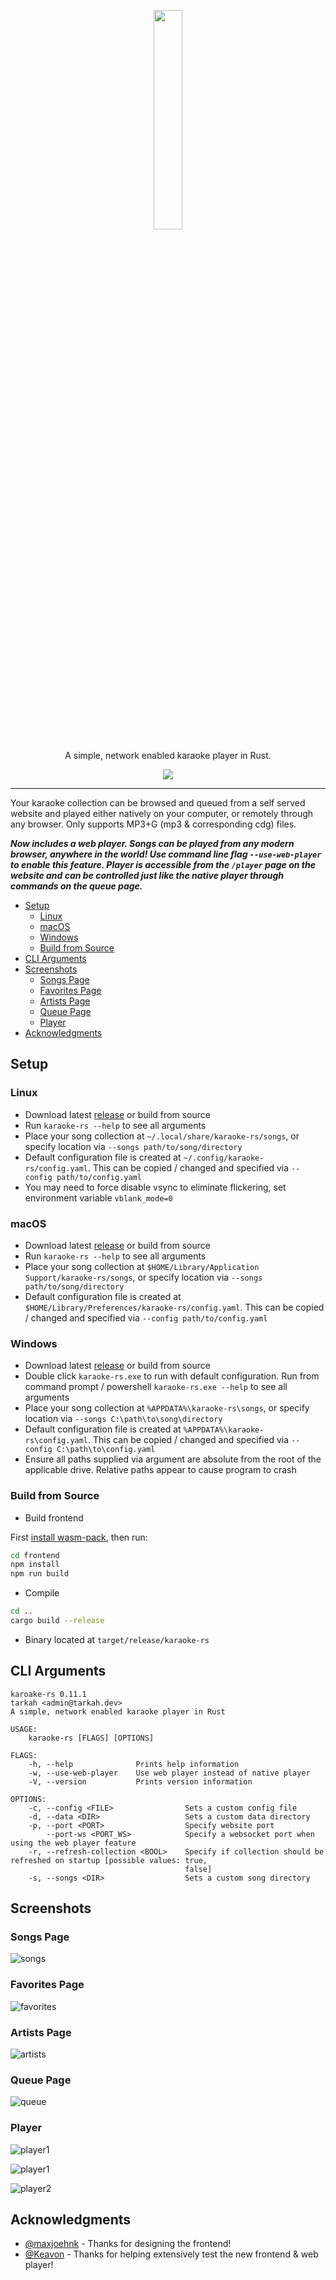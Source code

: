 <p align="center">
  <a href="assets/logo.png">
    <img src="assets/logo.png" width="30%" />
  </a>
</p>
<p align="center">
  A simple, network enabled karaoke player in Rust.
</p>
<p align="center">
  <a href="https://dev.azure.com/tarkah/karaoke-rs/_build/latest?definitionId=1&branchName=master">
    <img src="https://dev.azure.com/tarkah/karaoke-rs/_apis/build/status/tarkah.karaoke-rs?branchName=master" />
  </a>
</p>

---

Your karaoke collection can be browsed and queued from a self served website and played either natively on your computer, or remotely through any browser. Only supports MP3+G (mp3 & corresponding cdg) files.

**_Now includes a web player. Songs can be played from any modern browser, anywhere in the world! Use command line flag `--use-web-player` to enable this feature. Player is accessible from the `/player` page on the website and can be controlled just like the native player through commands on the queue page._**

- [Setup](#setup)
  - [Linux](#linux)
  - [macOS](#macos)
  - [Windows](#windows)
  - [Build from Source](#build-from-source)
- [CLI Arguments](#cli-arguments)
- [Screenshots](#screenshots)
  - [Songs Page](#songs-page)
  - [Favorites Page](#favorites-page)
  - [Artists Page](#artists-page)
  - [Queue Page](#queue-page)
  - [Player](#player)
- [Acknowledgments](#acknowledgments)

## Setup
### Linux
- Download latest [release](https://github.com/tarkah/karaoke-rs/releases/latest) or build from source
- Run `karaoke-rs --help` to see all arguments
- Place your song collection at `~/.local/share/karaoke-rs/songs`, or specify location via `--songs path/to/song/directory`
- Default configuration file is created at `~/.config/karaoke-rs/config.yaml`. This can be copied / changed and specified via `--config path/to/config.yaml`
- You may need to force disable vsync to eliminate flickering, set environment variable `vblank_mode=0`

### macOS
- Download latest [release](https://github.com/tarkah/karaoke-rs/releases/latest) or build from source
- Run `karaoke-rs --help` to see all arguments
- Place your song collection at `$HOME/Library/Application Support/karaoke-rs/songs`, or specify location via `--songs path/to/song/directory`
- Default configuration file is created at `$HOME/Library/Preferences/karaoke-rs/config.yaml`. This can be copied / changed and specified via `--config path/to/config.yaml`

### Windows
- Download latest [release](https://github.com/tarkah/karaoke-rs/releases/latest) or build from source
- Double click `karaoke-rs.exe` to run with default configuration. Run from command prompt / powershell `karaoke-rs.exe --help` to see all arguments
- Place your song collection at `%APPDATA%\karaoke-rs\songs`, or specify location via `--songs C:\path\to\song\directory`
- Default configuration file is created at `%APPDATA%\karaoke-rs\config.yaml`. This can be copied / changed and specified via `--config C:\path\to\config.yaml`
- Ensure all paths supplied via argument are absolute from the root of the applicable drive. Relative paths appear to cause program to crash

### Build from Source
- Build frontend

First [install wasm-pack](https://rustwasm.github.io/wasm-pack/installer/), then run:
```sh
cd frontend
npm install
npm run build
```
- Compile
```sh
cd ..
cargo build --release
```
- Binary located at `target/release/karaoke-rs`

## CLI Arguments
```
karoake-rs 0.11.1
tarkah <admin@tarkah.dev>
A simple, network enabled karaoke player in Rust

USAGE:
    karaoke-rs [FLAGS] [OPTIONS]

FLAGS:
    -h, --help              Prints help information
    -w, --use-web-player    Use web player instead of native player
    -V, --version           Prints version information

OPTIONS:
    -c, --config <FILE>                Sets a custom config file
    -d, --data <DIR>                   Sets a custom data directory
    -p, --port <PORT>                  Specify website port
        --port-ws <PORT_WS>            Specify a websocket port when using the web player feature
    -r, --refresh-collection <BOOL>    Specify if collection should be refreshed on startup [possible values: true,
                                       false]
    -s, --songs <DIR>                  Sets a custom song directory
```

## Screenshots

### Songs Page
![songs](/screenshots/songs.png?raw=true)

### Favorites Page
![favorites](/screenshots/favorites.png?raw=true)

### Artists Page
![artists](/screenshots/artists.png?raw=true)

### Queue Page
![queue](/screenshots/queue.png?raw=true)

### Player
![player1](/assets/background.png?raw=true)

![player1](/screenshots/player_1.png?raw=true)

![player2](/screenshots/player_2.png?raw=true)


## Acknowledgments

- [@maxjoehnk](https://github.com/maxjoehnk) - Thanks for designing the frontend!
- [@Keavon](https://github.com/Keavon) - Thanks for helping extensively test the new frontend & web player!